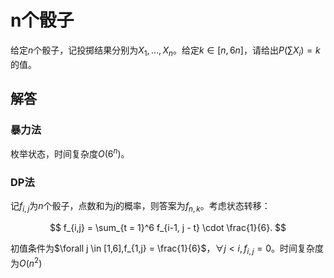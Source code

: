 # n个骰子

给定$n$个骰子，记投掷结果分别为$X_1, \dots, X_n$。给定$k \in [n, 6n]$，请给出$P(\sum X_i) = k$的值。

## 解答

### 暴力法

枚举状态，时间复杂度$O(6^n)$。

### DP法

记$f_{i,j}$为$n$个骰子，点数和为$j$的概率，则答案为$f_{n,k}$。考虑状态转移：

$$
f_{i,j} = \sum_{t = 1}^6 f_{i-1, j - t} \cdot \frac{1}{6}.
$$

初值条件为$\forall j \in [1,6],f_{1,j} = \frac{1}{6}$，$\forall j < i, f_{i, j} = 0$。时间复杂度为$O(n ^2)$
